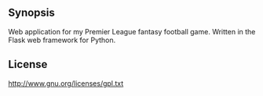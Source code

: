 ## Synopsis

Web application for my Premier League fantasy football game. Written in the Flask web framework for Python.

## License

http://www.gnu.org/licenses/gpl.txt